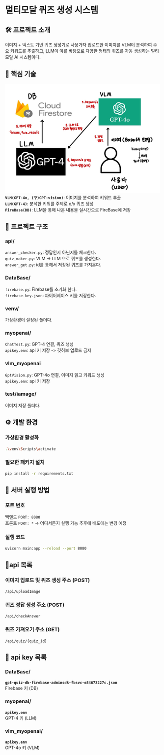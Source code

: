 # 멀티모달 퀴즈 생성 시스템
## 🛠️ 프로젝트 소개
이미지 + 택스트 기반 퀴즈 생성기로 사용가자 업로드한 이미지를 VLM이 분석하여 주요 키워드를 추출하고, LLM이 이를 바탕으로 다양한 형태의 퀴즈를 자동 생성하는 멀티모달 AI 시스템이다.

## 🔧 핵심 기술
![기술](test/image/기술.jpg)
**`VLM(GPT-4o, (구)GPT-vision)`**: 이미지를 분석하여 키워드 추출<br>
**`LLM(GPT-4)`**: 분석한 키워를 주제로 o/x 퀴즈 생성<br>
**`FireBase(DB)`**: LLM을 통해 나온 내용을 실시간으로 FireBase에 저장<br>

## 📂 프로젝트 구조
### api/
`answer_checker.py`: 정답인지 아닌지를 체크한다.<br>
`quiz_maker.py`: VLM -> LLM 으로 퀴즈를 생성한다.<br>
`answer_get.py`: id를 통해서 저장된 퀴즈를 가져온다.<br>
### DataBase/
`firebase.py`: Firebase를 초기화 한다.<br>
`firebase-key.json`: 파이어베이스 키를 저장한다.<br>
### venv/
가상환경이 설정된 폴더다.
### myopenai/
`ChatTest.py`: GPT-4 연결, 퀴즈 생성<br>
`apikey.env`: api 키 저장 -> 깃허브 업로드 금지<br>
### vlm_myopenai
`GptVision.py`: GPT-4o 연결, 이미지 읽고 키워드 생성<br>
`apikey.env`: api 키 저장<br>
### test/iamage/
이미지 저장 폴더다.
## ⚙️ 개발 환경
### 가상환경 활성화
```bash
.\venv\Scripts\activate
```
### 필요한 패키지 설치
```bash
pip install -r requirements.txt
```
## 🚀 서버 실행 방법
### 포트 번호
백엔드 `PORT: 8080`<br>
프론트 `PORT: *` -> 어디서든지 실행 가능 추후에 배포에는 변경 예정<br>
### 실행 코드
```bash
uvicorn main:app --reload --port 8080
```

## 📝api 목록
### 이미지 업로드 및 퀴즈 생성 주소 (POST)
`/api/uploadImage`<br>
### 퀴즈 정답 생성 주소 (POST)
`/api/checkAnswer`<br>
### 퀴즈 가져오기 주소 (GET)
`/api/quiz/{quiz_id}`<br>

## 🔑 api key 목록
### DataBase/
**`gpt-quiz-db-firebase-adminsdk-fbsvc-e84673227c.json`**<br>
Firebase 키 (DB)<br>
### myopenai/
**`apikey.env`**<br>
GPT-4 키 (LLM)<br>
### vlm_myopenai/
**`apikey.env`**<br>
GPT-4o 키 (VLM)<br>
